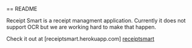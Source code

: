 == README

Receipt Smart is a receipt managment application. Currently it does not support OCR
but we are working hard to make that happen.

Check it out at [receiptsmart.herokuapp.com] [receiptsmart]

[receiptsmart]: http://receiptsmart.herokuapp.com